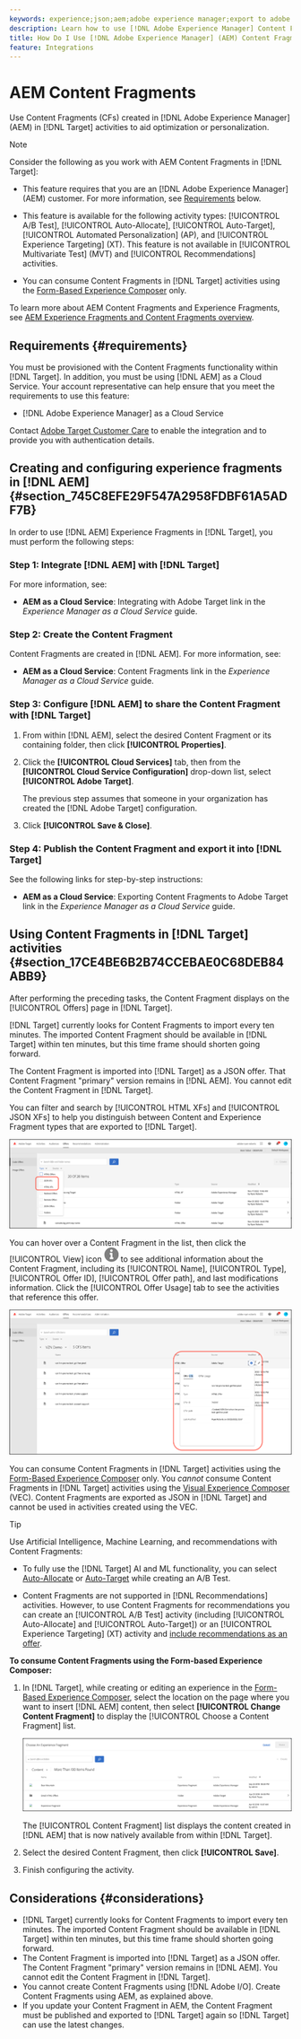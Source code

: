 ```yaml
---
keywords: experience;json;aem;adobe experience manager;export to adobe target;content fragments;fragments;CF
description: Learn how to use [!DNL Adobe Experience Manager] Content Fragments in [!DNL Adobe Target] activities.
title: How Do I Use [!DNL Adobe Experience Manager] (AEM) Content Fragments?
feature: Integrations
---
```

# AEM Content Fragments

Use Content Fragments (CFs) created in [!DNL Adobe Experience Manager] (AEM) in [!DNL Target] activities to aid optimization or personalization.

>[!NOTE]
>
>Consider the following as you work with AEM Content Fragments in [!DNL Target]:
> 
>* This feature requires that you are an [!DNL Adobe Experience Manager] (AEM) customer. For more information, see [Requirements](#section_AE6F0971E1574B3AA324003599B96E5A) below.
>* This feature is available for the following activity types: [!UICONTROL A/B Test], [!UICONTROL Auto-Allocate], [!UICONTROL Auto-Target], [!UICONTROL Automated Personalization] (AP), and [!UICONTROL Experience Targeting] (XT). This feature is not available in [!UICONTROL Multivariate Test] (MVT) and [!UICONTROL Recommendations] activities.
>
>* You can consume Content Fragments in [!DNL Target] activities using the [Form-Based Experience Composer](/help/main/c-experiences/form-experience-composer.md) only.

To learn more about AEM Content Fragments and Experience Fragments, see [AEM Experience Fragments and Content Fragments overview](/help/main/c-integrating-target-with-mac/aem/aem-experience-and-content-fragments.md).

## Requirements {#requirements}

You must be provisioned with the Content Fragments functionality within [!DNL Target]. In addition, you must be using [!DNL AEM] as a Cloud Service. Your account representative can help ensure that you meet the requirements to use this feature:

* [!DNL Adobe Experience Manager] as a Cloud Service 

Contact [Adobe Target Customer Care](/help/main/cmp-resources-and-contact-information.md#reference_ACA3391A00EF467B87930A450050077C) to enable the integration and to provide you with authentication details.

## Creating and configuring experience fragments in [!DNL AEM] {#section_745C8EFE29F547A2958FDBF61A5ADF7B}

In order to use [!DNL AEM] Experience Fragments in [!DNL Target], you must perform the following steps:

### Step 1: Integrate [!DNL AEM] with [!DNL Target]

For more information, see:

* **AEM as a Cloud Service**: Integrating with Adobe Target link in the *Experience Manager as a Cloud Service* guide. 

### Step 2: Create the Content Fragment

Content Fragments are created in [!DNL AEM]. For more information, see:

* **AEM as a Cloud Service**: Content Fragments link in the *Experience Manager as a Cloud Service* guide.

### Step 3: Configure [!DNL AEM] to share the Content Fragment with [!DNL Target]

1. From within [!DNL AEM], select the desired Content Fragment or its containing folder, then click **[!UICONTROL Properties]**.
2. Click the **[!UICONTROL Cloud Services]** tab, then from the **[!UICONTROL Cloud Service Configuration]** drop-down list, select **[!UICONTROL Adobe Target]**.

   The previous step assumes that someone in your organization has created the [!DNL Adobe Target] configuration.

3. Click **[!UICONTROL Save & Close]**.

### Step 4: Publish the Content Fragment and export it into [!DNL Target]

See the following links for step-by-step instructions:

* **AEM as a Cloud Service**: Exporting Content Fragments to Adobe Target link in the *Experience Manager as a Cloud Service* guide. 

## Using Content Fragments in [!DNL Target] activities {#section_17CE4BE6B2B74CCEBAE0C68DEB84ABB9}

After performing the preceding tasks, the Content Fragment displays on the [!UICONTROL Offers] page in [!DNL Target].

[!DNL Target] currently looks for Content Fragments to import every ten minutes. The imported Content Fragment should be available in [!DNL Target] within ten minutes, but this time frame should shorten going forward.

The Content Fragment is imported into [!DNL Target] as a JSON offer. That Content Fragment "primary" version remains in [!DNL AEM]. You cannot edit the Content Fragment in [!DNL Target].

You can filter and search by [!UICONTROL HTML XFs] and [!UICONTROL JSON XFs] to help you distinguish between Content and Experience Fragment types that are exported to [!DNL Target].

![Filter by Experience Fragment types: HTML or JSON in the Target UI](/help/main/c-integrating-target-with-mac/aem/assets/fragment-types.png)

You can hover over a Content Fragment in the list, then click the [!UICONTROL View] icon ![Info icon](/help/main/c-integrating-target-with-mac/aem/assets/icon-info.png) to see additional information about the Content Fragment, including its [!UICONTROL Name], [!UICONTROL Type], [!UICONTROL Offer ID], [!UICONTROL Offer path], and last modifications information. Click the [!UICONTROL Offer Usage] tab to see the activities that reference this offer.

![Experience Fragment information pop-up](/help/main/c-integrating-target-with-mac/aem/assets/xf-info-popup.png)

You can consume Content Fragments in [!DNL Target] activities using the [Form-Based Experience Composer](/help/main/c-experiences/form-experience-composer.md) only. You *cannot* consume Content Fragments in [!DNL Target] activities using the [Visual Experience Composer](/help/main/c-experiences/c-visual-experience-composer/visual-experience-composer.md) (VEC). Content Fragments are exported as JSON in [!DNL Target] and cannot be used in activities created using the VEC.

>[!TIP]
>
>Use Artificial Intelligence, Machine Learning, and recommendations with Content Fragments:
>
>* To fully use the [!DNL Target] AI and ML functionality, you can select [Auto-Allocate](/help/main/c-activities/automated-traffic-allocation/automated-traffic-allocation.md#concept_A1407678796B4C569E94CBA8A9F7F5D4) or [Auto-Target](/help/main/c-activities/auto-target/auto-target-to-optimize.md) while creating an A/B Test.
>
>* Content Fragments are not supported in [!DNL Recommendations] activities. However, to use Content Fragments for recommendations you can create an [!UICONTROL A/B Test] activity (including [!UICONTROL Auto-Allocate] and [!UICONTROL Auto-Target]) or an [!UICONTROL Experience Targeting] (XT) activity and [include recommendations as an offer](/help/main/c-recommendations/recommendations-as-an-offer.md). 

**To consume Content Fragments using the Form-based Experience Composer:**

1. In [!DNL Target], while creating or editing an experience in the [Form-Based Experience Composer](/help/main/c-experiences/form-experience-composer.md#task_FAC842A6535045B68B4C1AD3E657E56E), select the location on the page where you want to insert [!DNL AEM] content, then select **[!UICONTROL Change Content Fragment]** to display the [!UICONTROL Choose a Content Fragment] list.

   ![experience_fragment_list image](/help/main/c-integrating-target-with-mac/aem/assets/experience_fragment_list.png)

   The [!UICONTROL Content Fragment] list displays the content created in [!DNL AEM] that is now natively available from within [!DNL Target]. 

1. Select the desired Content Fragment, then click **[!UICONTROL Save]**. 
1. Finish configuring the activity.

## Considerations {#considerations}

* [!DNL Target] currently looks for Content Fragments to import every ten minutes. The imported Content Fragment should be available in [!DNL Target] within ten minutes, but this time frame should shorten going forward.
* The Content Fragment is imported into [!DNL Target] as a JSON offer. The Content Fragment "primary" version remains in [!DNL AEM]. You cannot edit the Content Fragment in [!DNL Target].
* You cannot create Content Fragments using [!DNL Adobe I/O]. Create Content Fragments using AEM, as explained above.
* If you update your Content Fragment in AEM, the Content Fragment must be published and exported to [!DNL Target] again so [!DNL Target] can use the latest changes.